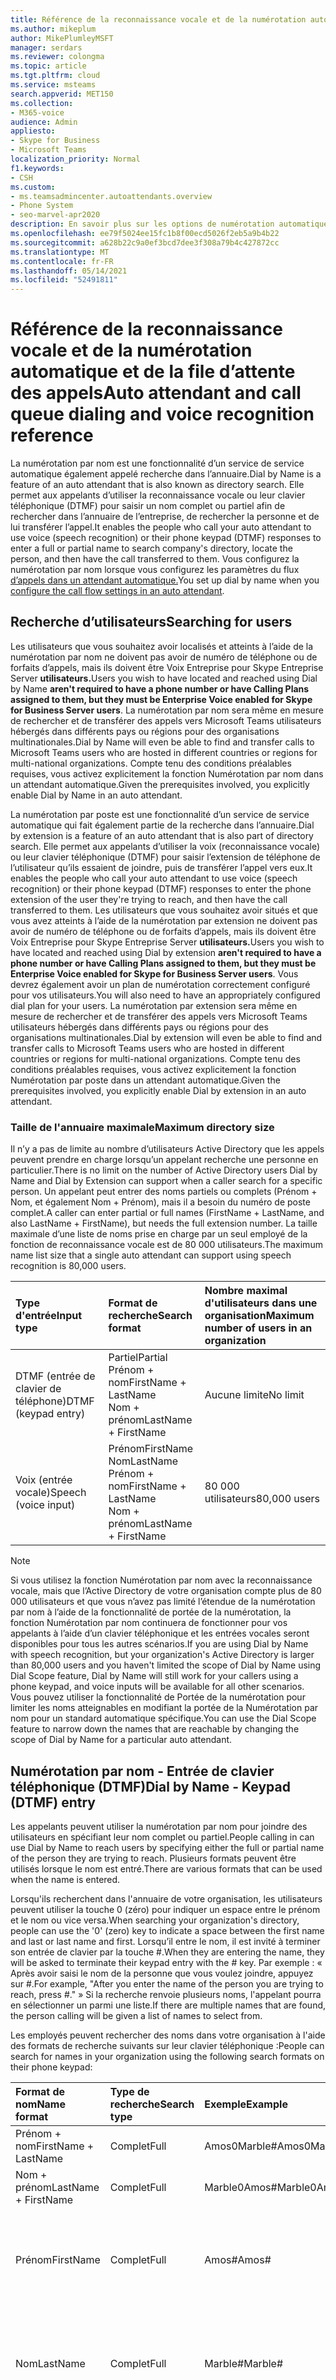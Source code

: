 ```yaml
---
title: Référence de la reconnaissance vocale et de la numérotation automatique et de la file d’attente des appels
ms.author: mikeplum
author: MikePlumleyMSFT
manager: serdars
ms.reviewer: colongma
ms.topic: article
ms.tgt.pltfrm: cloud
ms.service: msteams
search.appverid: MET150
ms.collection:
- M365-voice
audience: Admin
appliesto:
- Skype for Business
- Microsoft Teams
localization_priority: Normal
f1.keywords:
- CSH
ms.custom:
- ms.teamsadmincenter.autoattendants.overview
- Phone System
- seo-marvel-apr2020
description: En savoir plus sur les options de numérotation automatique et de reconnaissance vocale de la file d’attente dans Teams.
ms.openlocfilehash: ee79f5024ee15fc1b8f00ecd5026f2eb5a9b4b22
ms.sourcegitcommit: a628b22c9a0ef3bcd7dee3f308a79b4c427872cc
ms.translationtype: MT
ms.contentlocale: fr-FR
ms.lasthandoff: 05/14/2021
ms.locfileid: "52491811"
---
```

# <a name="auto-attendant-and-call-queue-dialing-and-voice-recognition-reference"></a><span data-ttu-id="6a67e-103">Référence de la reconnaissance vocale et de la numérotation automatique et de la file d’attente des appels</span><span class="sxs-lookup"><span data-stu-id="6a67e-103">Auto attendant and call queue dialing and voice recognition reference</span></span>

<span data-ttu-id="6a67e-104">La numérotation par nom est une fonctionnalité d’un service de service automatique également appelé recherche dans l’annuaire.</span><span class="sxs-lookup"><span data-stu-id="6a67e-104">Dial by Name is a feature of an auto attendant that is also known as directory search.</span></span> <span data-ttu-id="6a67e-105">Elle permet aux appelants d’utiliser la reconnaissance vocale ou leur clavier téléphonique (DTMF) pour saisir un nom complet ou partiel afin de rechercher dans l’annuaire de l’entreprise, de rechercher la personne et de lui transférer l’appel.</span><span class="sxs-lookup"><span data-stu-id="6a67e-105">It enables the people who call your auto attendant to use voice (speech recognition) or their phone keypad (DTMF) responses to enter a full or partial name to search company's directory, locate the person, and then have the call transferred to them.</span></span> <span data-ttu-id="6a67e-106">Vous configurez la numérotation par nom lorsque vous configurez les paramètres du flux [d’appels dans un attendant automatique.](create-a-phone-system-auto-attendant.md#call-flow)</span><span class="sxs-lookup"><span data-stu-id="6a67e-106">You set up dial by name when you [configure the call flow settings in an auto attendant](create-a-phone-system-auto-attendant.md#call-flow).</span></span>

## <a name="searching-for-users"></a><span data-ttu-id="6a67e-107">Recherche d’utilisateurs</span><span class="sxs-lookup"><span data-stu-id="6a67e-107">Searching for users</span></span>

<span data-ttu-id="6a67e-108">Les utilisateurs que vous souhaitez avoir localisés et atteints à l’aide de la numérotation par nom ne doivent pas avoir de numéro de téléphone ou de forfaits d’appels, mais ils doivent être Voix Entreprise pour Skype Entreprise Server **utilisateurs.**</span><span class="sxs-lookup"><span data-stu-id="6a67e-108">Users you wish to have located and reached using Dial by Name **aren't required to have a phone number or have Calling Plans assigned to them, but they must be Enterprise Voice enabled for Skype for Business Server users**.</span></span> <span data-ttu-id="6a67e-109">La numérotation par nom sera même en mesure de rechercher et de transférer des appels vers Microsoft Teams utilisateurs hébergés dans différents pays ou régions pour des organisations multinationales.</span><span class="sxs-lookup"><span data-stu-id="6a67e-109">Dial by Name will even be able to find and transfer calls to Microsoft Teams users who are hosted in different countries or regions for multi-national organizations.</span></span> <span data-ttu-id="6a67e-110">Compte tenu des conditions préalables requises, vous activez explicitement la fonction Numérotation par nom dans un attendant automatique.</span><span class="sxs-lookup"><span data-stu-id="6a67e-110">Given the prerequisites involved, you explicitly enable Dial by Name in an auto attendant.</span></span>

<span data-ttu-id="6a67e-111">La numérotation par poste est une fonctionnalité d’un service de service automatique qui fait également partie de la recherche dans l’annuaire.</span><span class="sxs-lookup"><span data-stu-id="6a67e-111">Dial by extension is a feature of an auto attendant that is also part of directory search.</span></span> <span data-ttu-id="6a67e-112">Elle permet aux appelants d’utiliser la voix (reconnaissance vocale) ou leur clavier téléphonique (DTMF) pour saisir l’extension de téléphone de l’utilisateur qu’ils essaient de joindre, puis de transférer l’appel vers eux.</span><span class="sxs-lookup"><span data-stu-id="6a67e-112">It enables the people who call your auto attendant to use voice (speech recognition) or their phone keypad (DTMF) responses to enter the phone extension of the user they're trying to reach, and then have the call transferred to them.</span></span> <span data-ttu-id="6a67e-113">Les utilisateurs que vous souhaitez avoir situés et que vous avez atteints à l’aide de la numérotation par extension ne doivent pas avoir de numéro de téléphone ou de forfaits d’appels, mais ils doivent être Voix Entreprise pour Skype Entreprise Server **utilisateurs.**</span><span class="sxs-lookup"><span data-stu-id="6a67e-113">Users you wish to have located and reached using Dial by extension  **aren't required to have a phone number or have Calling Plans assigned to them, but they must be Enterprise Voice enabled for Skype for Business Server users**.</span></span> <span data-ttu-id="6a67e-114">Vous devrez également avoir un plan de numérotation correctement configuré pour vos utilisateurs.</span><span class="sxs-lookup"><span data-stu-id="6a67e-114">You will also need to have an appropriately configured dial plan for your users.</span></span> <span data-ttu-id="6a67e-115">La numérotation par extension sera même en mesure de rechercher et de transférer des appels vers Microsoft Teams utilisateurs hébergés dans différents pays ou régions pour des organisations multinationales.</span><span class="sxs-lookup"><span data-stu-id="6a67e-115">Dial by extension  will even be able to find and transfer calls to Microsoft Teams users who are hosted in different countries or regions for multi-national organizations.</span></span> <span data-ttu-id="6a67e-116">Compte tenu des conditions préalables requises, vous activez explicitement la fonction Numérotation par poste dans un attendant automatique.</span><span class="sxs-lookup"><span data-stu-id="6a67e-116">Given the prerequisites involved, you explicitly enable Dial by extension in an auto attendant.</span></span>

### <a name="maximum-directory-size"></a><span data-ttu-id="6a67e-117">Taille de l'annuaire maximale</span><span class="sxs-lookup"><span data-stu-id="6a67e-117">Maximum directory size</span></span>

<span data-ttu-id="6a67e-118">Il n’y a pas de limite au nombre d’utilisateurs Active Directory que les appels peuvent prendre en charge lorsqu’un appelant recherche une personne en particulier.</span><span class="sxs-lookup"><span data-stu-id="6a67e-118">There is no limit on the number of Active Directory users  Dial by Name and Dial by Extension can support when a caller search for a specific person.</span></span> <span data-ttu-id="6a67e-119">Un appelant peut entrer des noms partiels ou complets (Prénom + Nom, et également Nom + Prénom), mais il a besoin du numéro de poste complet.</span><span class="sxs-lookup"><span data-stu-id="6a67e-119">A caller can enter partial or full names (FirstName + LastName, and also LastName + FirstName), but needs the full extension number.</span></span> <span data-ttu-id="6a67e-120">La taille maximale d’une liste de noms prise en charge par un seul employé de la fonction de reconnaissance vocale est de 80 000 utilisateurs.</span><span class="sxs-lookup"><span data-stu-id="6a67e-120">The maximum name list size that a single auto attendant can support using speech recognition is 80,000 users.</span></span>
  
|<span data-ttu-id="6a67e-121">Type d'entrée</span><span class="sxs-lookup"><span data-stu-id="6a67e-121">Input type</span></span>|<span data-ttu-id="6a67e-122">Format de recherche</span><span class="sxs-lookup"><span data-stu-id="6a67e-122">Search format</span></span>|<span data-ttu-id="6a67e-123">Nombre maximal d'utilisateurs dans une organisation</span><span class="sxs-lookup"><span data-stu-id="6a67e-123">Maximum number of users in an organization</span></span>|
|:-----|:-----|:-----|
|<span data-ttu-id="6a67e-124">DTMF (entrée de clavier de téléphone)</span><span class="sxs-lookup"><span data-stu-id="6a67e-124">DTMF (keypad entry)</span></span> |<span data-ttu-id="6a67e-125">Partiel</span><span class="sxs-lookup"><span data-stu-id="6a67e-125">Partial</span></span>  <br/> <span data-ttu-id="6a67e-126">Prénom + nom</span><span class="sxs-lookup"><span data-stu-id="6a67e-126">FirstName + LastName</span></span>  <br/> <span data-ttu-id="6a67e-127">Nom + prénom</span><span class="sxs-lookup"><span data-stu-id="6a67e-127">LastName + FirstName</span></span> |<span data-ttu-id="6a67e-128">Aucune limite</span><span class="sxs-lookup"><span data-stu-id="6a67e-128">No limit</span></span>  |
|<span data-ttu-id="6a67e-129">Voix (entrée vocale)</span><span class="sxs-lookup"><span data-stu-id="6a67e-129">Speech (voice input)</span></span> |<span data-ttu-id="6a67e-130">Prénom</span><span class="sxs-lookup"><span data-stu-id="6a67e-130">FirstName</span></span>  <br/> <span data-ttu-id="6a67e-131">Nom</span><span class="sxs-lookup"><span data-stu-id="6a67e-131">LastName</span></span>  <br/> <span data-ttu-id="6a67e-132">Prénom + nom</span><span class="sxs-lookup"><span data-stu-id="6a67e-132">FirstName + LastName</span></span>  <br/> <span data-ttu-id="6a67e-133">Nom + prénom</span><span class="sxs-lookup"><span data-stu-id="6a67e-133">LastName + FirstName</span></span>  | <span data-ttu-id="6a67e-134">80 000 utilisateurs</span><span class="sxs-lookup"><span data-stu-id="6a67e-134">80,000 users</span></span> |

> [!NOTE]
> <span data-ttu-id="6a67e-135">Si vous utilisez la fonction Numérotation par nom avec la reconnaissance vocale, mais que l’Active Directory de votre organisation compte plus de 80 000 utilisateurs et que vous n’avez pas limité l’étendue de la numérotation par nom à l’aide de la fonctionnalité de portée de la numérotation, la fonction Numérotation par nom continuera de fonctionner pour vos appelants à l’aide d’un clavier téléphonique et les entrées vocales seront disponibles pour tous les autres scénarios.</span><span class="sxs-lookup"><span data-stu-id="6a67e-135">If you are using Dial by Name with speech recognition, but your organization's Active Directory is larger than 80,000 users and you haven't limited the scope of Dial by Name using Dial Scope feature, Dial by Name will still work for your callers using a phone keypad, and voice inputs will be available for all other scenarios.</span></span> <span data-ttu-id="6a67e-136">Vous pouvez utiliser la fonctionnalité de Portée de la numérotation pour limiter les noms atteignables en modifiant la portée de la Numérotation par nom pour un standard automatique spécifique.</span><span class="sxs-lookup"><span data-stu-id="6a67e-136">You can use the Dial Scope feature to narrow down the names that are reachable by changing the scope of Dial by Name for a particular auto attendant.</span></span>
  
## <a name="dial-by-name---keypad-dtmf-entry"></a><span data-ttu-id="6a67e-137">Numérotation par nom - Entrée de clavier téléphonique (DTMF)</span><span class="sxs-lookup"><span data-stu-id="6a67e-137">Dial by Name - Keypad (DTMF) entry</span></span>
<span data-ttu-id="6a67e-138">Les appelants peuvent utiliser la numérotation par nom pour joindre des utilisateurs en spécifiant leur nom complet ou partiel.</span><span class="sxs-lookup"><span data-stu-id="6a67e-138">People calling in can use Dial by Name to reach users by specifying either the full or partial name of the person they are trying to reach.</span></span> <span data-ttu-id="6a67e-139">Plusieurs formats peuvent être utilisés lorsque le nom est entré.</span><span class="sxs-lookup"><span data-stu-id="6a67e-139">There are various formats that can be used when the name is entered.</span></span>

<span data-ttu-id="6a67e-140">Lorsqu'ils recherchent dans l'annuaire de votre organisation, les utilisateurs peuvent utiliser la touche 0 (zéro) pour indiquer un espace entre le prénom et le nom ou vice versa.</span><span class="sxs-lookup"><span data-stu-id="6a67e-140">When searching your organization's directory, people can use the '0' (zero) key to indicate a space between the first name and last or last name and first.</span></span> <span data-ttu-id="6a67e-141">Lorsqu’il entre le nom, il est invité à terminer son entrée de clavier par la touche #.</span><span class="sxs-lookup"><span data-stu-id="6a67e-141">When they are entering the name, they will be asked to terminate their keypad entry with the # key.</span></span> <span data-ttu-id="6a67e-142">Par exemple : « Après avoir saisi le nom de la personne que vous voulez joindre, appuyez sur #.</span><span class="sxs-lookup"><span data-stu-id="6a67e-142">For example, "After you enter the name of the person you are trying to reach, press #."</span></span> <span data-ttu-id="6a67e-143">» Si la recherche renvoie plusieurs noms, l'appelant pourra en sélectionner un parmi une liste.</span><span class="sxs-lookup"><span data-stu-id="6a67e-143">If there are multiple names that are found, the person calling will be given a list of names to select from.</span></span>
  
<span data-ttu-id="6a67e-144">Les employés peuvent rechercher des noms dans votre organisation à l'aide des formats de recherche suivants sur leur clavier téléphonique :</span><span class="sxs-lookup"><span data-stu-id="6a67e-144">People can search for names in your organization using the following search formats on their phone keypad:</span></span>
  
|<span data-ttu-id="6a67e-145">Format de nom</span><span class="sxs-lookup"><span data-stu-id="6a67e-145">Name format</span></span>|<span data-ttu-id="6a67e-146">Type de recherche</span><span class="sxs-lookup"><span data-stu-id="6a67e-146">Search type</span></span>|<span data-ttu-id="6a67e-147">Exemple</span><span class="sxs-lookup"><span data-stu-id="6a67e-147">Example</span></span>|<span data-ttu-id="6a67e-148">Résultat de recherche</span><span class="sxs-lookup"><span data-stu-id="6a67e-148">Search result</span></span>|
|:-----|:-----|:-----|:-----|
|<span data-ttu-id="6a67e-149">Prénom + nom</span><span class="sxs-lookup"><span data-stu-id="6a67e-149">FirstName + LastName</span></span> |<span data-ttu-id="6a67e-150">Complet</span><span class="sxs-lookup"><span data-stu-id="6a67e-150">Full</span></span>  |<span data-ttu-id="6a67e-151">Amos0Marble#</span><span class="sxs-lookup"><span data-stu-id="6a67e-151">Amos0Marble#</span></span> |<span data-ttu-id="6a67e-152">Amos Marble</span><span class="sxs-lookup"><span data-stu-id="6a67e-152">Amos Marble</span></span> |
|<span data-ttu-id="6a67e-153">Nom + prénom</span><span class="sxs-lookup"><span data-stu-id="6a67e-153">LastName + FirstName</span></span> |<span data-ttu-id="6a67e-154">Complet</span><span class="sxs-lookup"><span data-stu-id="6a67e-154">Full</span></span> |<span data-ttu-id="6a67e-155">Marble0Amos#</span><span class="sxs-lookup"><span data-stu-id="6a67e-155">Marble0Amos#</span></span>  |<span data-ttu-id="6a67e-156">Amos Marble</span><span class="sxs-lookup"><span data-stu-id="6a67e-156">Amos Marble</span></span> |
|<span data-ttu-id="6a67e-157">Prénom</span><span class="sxs-lookup"><span data-stu-id="6a67e-157">FirstName</span></span>  |<span data-ttu-id="6a67e-158">Complet</span><span class="sxs-lookup"><span data-stu-id="6a67e-158">Full</span></span>   |<span data-ttu-id="6a67e-159">Amos#</span><span class="sxs-lookup"><span data-stu-id="6a67e-159">Amos#</span></span>   |<span data-ttu-id="6a67e-160">Appuyez sur 1 pour Amos Marble</span><span class="sxs-lookup"><span data-stu-id="6a67e-160">Press 1 for Amos Marble</span></span>  <br/> <span data-ttu-id="6a67e-161">Appuyez sur 2 pour Amos Marcus</span><span class="sxs-lookup"><span data-stu-id="6a67e-161">Press 2 for Amos Marcus</span></span> |
|<span data-ttu-id="6a67e-162">Nom</span><span class="sxs-lookup"><span data-stu-id="6a67e-162">LastName</span></span> |<span data-ttu-id="6a67e-163">Complet</span><span class="sxs-lookup"><span data-stu-id="6a67e-163">Full</span></span> |<span data-ttu-id="6a67e-164">Marble#</span><span class="sxs-lookup"><span data-stu-id="6a67e-164">Marble#</span></span>  |<span data-ttu-id="6a67e-165">Appuyez sur 1 pour Amos Marble</span><span class="sxs-lookup"><span data-stu-id="6a67e-165">Press 1 for Amos Marble</span></span>  <br/> <span data-ttu-id="6a67e-166">Appuyez sur 2 pour Mary Marble</span><span class="sxs-lookup"><span data-stu-id="6a67e-166">Press 2 for Mary Marble</span></span> |
|<span data-ttu-id="6a67e-167">Prénom ou nom</span><span class="sxs-lookup"><span data-stu-id="6a67e-167">FirstName or LastName</span></span> |<span data-ttu-id="6a67e-168">Partiel</span><span class="sxs-lookup"><span data-stu-id="6a67e-168">Partial</span></span> |<span data-ttu-id="6a67e-169">Mar#</span><span class="sxs-lookup"><span data-stu-id="6a67e-169">Mar#</span></span> |<span data-ttu-id="6a67e-170">Appuyez sur 1 pour Mary Marble</span><span class="sxs-lookup"><span data-stu-id="6a67e-170">Press 1 for Mary Marble</span></span>  <br/> <span data-ttu-id="6a67e-171">Appuyez sur 2 pour Mary Jones</span><span class="sxs-lookup"><span data-stu-id="6a67e-171">Press 2 for Mary Jones</span></span>  <br/> <span data-ttu-id="6a67e-172">Appuyez sur 3 pour Amos Marcus</span><span class="sxs-lookup"><span data-stu-id="6a67e-172">Press 3 for Amos Marcus</span></span> |
|<span data-ttu-id="6a67e-173">Prénom + nom</span><span class="sxs-lookup"><span data-stu-id="6a67e-173">FirsName + LastName</span></span> |<span data-ttu-id="6a67e-174">Partiel</span><span class="sxs-lookup"><span data-stu-id="6a67e-174">Partial</span></span> |<span data-ttu-id="6a67e-175">Amos0Mar #</span><span class="sxs-lookup"><span data-stu-id="6a67e-175">Amos0Mar#</span></span> |<span data-ttu-id="6a67e-176">Appuyez sur 1 pour Amos Marble</span><span class="sxs-lookup"><span data-stu-id="6a67e-176">Press 1 for Amos Marble</span></span>  <br/> <span data-ttu-id="6a67e-177">Appuyez sur 2 pour Amos Marcus</span><span class="sxs-lookup"><span data-stu-id="6a67e-177">Press 2 for Amos Marcus</span></span> |
|<span data-ttu-id="6a67e-178">Nom + prénom</span><span class="sxs-lookup"><span data-stu-id="6a67e-178">LastName + FirstName</span></span> |<span data-ttu-id="6a67e-179">Partiel</span><span class="sxs-lookup"><span data-stu-id="6a67e-179">Partial</span></span> |<span data-ttu-id="6a67e-180">Mar0Am#</span><span class="sxs-lookup"><span data-stu-id="6a67e-180">Mar0Am#</span></span> |<span data-ttu-id="6a67e-181">Appuyez sur 1 pour Amos Marble</span><span class="sxs-lookup"><span data-stu-id="6a67e-181">Press 1 for Amos Marble</span></span>  <br/> <span data-ttu-id="6a67e-182">Appuyez sur 2 pour Amos Marcus</span><span class="sxs-lookup"><span data-stu-id="6a67e-182">Press 2 for Amos Marcus</span></span> |

<span data-ttu-id="6a67e-183">Plusieurs caractères spéciaux sont utilisés pour rechercher des personnes à l'aide d'un clavier téléphonique.</span><span class="sxs-lookup"><span data-stu-id="6a67e-183">There are several special characters that are used when searching for people using a phone keypad.</span></span> <span data-ttu-id="6a67e-184">Par exemple, la personne sera invitée à utiliser la touche di clés (#), tandis que la touche zéro (0) est utilisée pour l’espace entre les noms.</span><span class="sxs-lookup"><span data-stu-id="6a67e-184">For example, the person will be asked to use the pound key (#), while the zero (0) key is used for a space between names.</span></span> <span data-ttu-id="6a67e-185">Appuyer sur la touche étoile (\*) permet de répéter la liste des correspondances de noms.</span><span class="sxs-lookup"><span data-stu-id="6a67e-185">Pressing the star key (\*) will repeat the list of matching names to the person.</span></span>
  
|<span data-ttu-id="6a67e-186">Caractère spécial du clavier téléphonique</span><span class="sxs-lookup"><span data-stu-id="6a67e-186">Special phone keypad character</span></span>|<span data-ttu-id="6a67e-187">Signification</span><span class="sxs-lookup"><span data-stu-id="6a67e-187">What it means</span></span>|
|:-----|:-----|
|#   |<span data-ttu-id="6a67e-188">Caractère de fin de saisie d'un nom</span><span class="sxs-lookup"><span data-stu-id="6a67e-188">End character when entering a name.</span></span> |
|<span data-ttu-id="6a67e-189">0</span><span class="sxs-lookup"><span data-stu-id="6a67e-189">0</span></span>   |<span data-ttu-id="6a67e-190">Espace entre les noms</span><span class="sxs-lookup"><span data-stu-id="6a67e-190">Space between names.</span></span> |
|*    |<span data-ttu-id="6a67e-191">Répétition de la liste de correspondances de noms</span><span class="sxs-lookup"><span data-stu-id="6a67e-191">Repeat the list of matching names.</span></span> |

### <a name="dial-by-name---name-recognition-with-speech"></a><span data-ttu-id="6a67e-192">Numérotation par nom - Reconnaissance vocale de nom</span><span class="sxs-lookup"><span data-stu-id="6a67e-192">Dial by Name - Name recognition with speech</span></span>

<span data-ttu-id="6a67e-193">Les employés peuvent rechercher d’autres personnes dans leur organisation à l’grâce à leur voix (reconnaissance vocale).</span><span class="sxs-lookup"><span data-stu-id="6a67e-193">People can search for others in their organization with their voice (speech recognition).</span></span> <span data-ttu-id="6a67e-194">Ils peuvent également joindre n’importe qui dans Active Directory en leur att dit leur nom complet ou partiel.</span><span class="sxs-lookup"><span data-stu-id="6a67e-194">They can also reach anyone in  Active Directory by saying the full or partial name of the person they are trying to locate.</span></span> <span data-ttu-id="6a67e-195">Les entrées vocales peuvent reconnaître les noms dans différents formats, notamment Prénom, Nom, Prénom + Nom, ou Nom + Prénom.</span><span class="sxs-lookup"><span data-stu-id="6a67e-195">Using voice inputs can recognize names in various formats, including FirstName, LastName, FirstName + LastName, or LastName + FirstName.</span></span>
  
<span data-ttu-id="6a67e-196">Vous pouvez activer la reconnaissance vocale pour un attendant automatique, mais l’entrée de clavier téléphonique (DTMF) n’est pas désactivée.</span><span class="sxs-lookup"><span data-stu-id="6a67e-196">You can enable speech recognition for an auto attendant, but phone keypad entry (DTMF) isn't disabled.</span></span> <span data-ttu-id="6a67e-197">Téléphone entrée de clavier automatique peut être utilisée à tout moment, même si la reconnaissance vocale est activée sur le attendant automatique.</span><span class="sxs-lookup"><span data-stu-id="6a67e-197">Phone keypad entry can be used at any time even if speech recognition is enabled on the auto attendant.</span></span>
  
<span data-ttu-id="6a67e-198">Comme pour l’entrée de clavier téléphonique, si plusieurs noms sont trouvés, l’appelant entend une liste de noms parmi qui vous sont demandés.</span><span class="sxs-lookup"><span data-stu-id="6a67e-198">As with phone keypad entry, if multiple names are found, the person calling hears a list of names to select from.</span></span>
  
<span data-ttu-id="6a67e-199">Les appelants peuvent dire les noms dans les formats suivants :</span><span class="sxs-lookup"><span data-stu-id="6a67e-199">Callers can say names in the following formats:</span></span>
  
|<span data-ttu-id="6a67e-200">Nom avec reconnaissance vocale</span><span class="sxs-lookup"><span data-stu-id="6a67e-200">Name with speech</span></span>|<span data-ttu-id="6a67e-201">Type de recherche</span><span class="sxs-lookup"><span data-stu-id="6a67e-201">Search type</span></span>|<span data-ttu-id="6a67e-202">Exemple</span><span class="sxs-lookup"><span data-stu-id="6a67e-202">Example</span></span>|<span data-ttu-id="6a67e-203">Résultat de recherche</span><span class="sxs-lookup"><span data-stu-id="6a67e-203">Search result</span></span>|
|:-----|:-----|:-----|:-----|
|<span data-ttu-id="6a67e-204">Prénom + nom</span><span class="sxs-lookup"><span data-stu-id="6a67e-204">FirstName + LastName</span></span> |<span data-ttu-id="6a67e-205">Complet</span><span class="sxs-lookup"><span data-stu-id="6a67e-205">Full</span></span> |<span data-ttu-id="6a67e-206">Amos Marble</span><span class="sxs-lookup"><span data-stu-id="6a67e-206">Amos Marble</span></span> |<span data-ttu-id="6a67e-207">Amos Marble</span><span class="sxs-lookup"><span data-stu-id="6a67e-207">Amos Marble</span></span> |
|<span data-ttu-id="6a67e-208">Nom + prénom</span><span class="sxs-lookup"><span data-stu-id="6a67e-208">LastName + FirstName</span></span> |<span data-ttu-id="6a67e-209">Complet</span><span class="sxs-lookup"><span data-stu-id="6a67e-209">Full</span></span>  |<span data-ttu-id="6a67e-210">Marble Amos</span><span class="sxs-lookup"><span data-stu-id="6a67e-210">Marble Amos</span></span> |<span data-ttu-id="6a67e-211">Amos Marble</span><span class="sxs-lookup"><span data-stu-id="6a67e-211">Amos Marble</span></span> |
|<span data-ttu-id="6a67e-212">Prénom</span><span class="sxs-lookup"><span data-stu-id="6a67e-212">FirstName</span></span> |<span data-ttu-id="6a67e-213">Complet</span><span class="sxs-lookup"><span data-stu-id="6a67e-213">Full</span></span> |<span data-ttu-id="6a67e-214">Amos</span><span class="sxs-lookup"><span data-stu-id="6a67e-214">Amos</span></span> |<span data-ttu-id="6a67e-215">Appuyez sur 1 ou dites 1 pour Amos Marble</span><span class="sxs-lookup"><span data-stu-id="6a67e-215">Press or say 1 for Amos Marble</span></span>  <br/> <span data-ttu-id="6a67e-216">Appuyez sur 2 ou dites 1 pour Amos Jones</span><span class="sxs-lookup"><span data-stu-id="6a67e-216">Press or say 2 for Amos Jones</span></span> |
|<span data-ttu-id="6a67e-217">Nom</span><span class="sxs-lookup"><span data-stu-id="6a67e-217">LastName</span></span> |<span data-ttu-id="6a67e-218">Complet</span><span class="sxs-lookup"><span data-stu-id="6a67e-218">Full</span></span> |<span data-ttu-id="6a67e-219">Marble</span><span class="sxs-lookup"><span data-stu-id="6a67e-219">Marble</span></span> |<span data-ttu-id="6a67e-220">Appuyez sur 1 ou dites 1 pour Amos Marble</span><span class="sxs-lookup"><span data-stu-id="6a67e-220">Press or say 1 for Amos Marble</span></span>  <br/> <span data-ttu-id="6a67e-221">Appuyez sur 2 ou dites 1 pour Ben Marble</span><span class="sxs-lookup"><span data-stu-id="6a67e-221">Press or say 2 for Ben Marble</span></span> |
|<span data-ttu-id="6a67e-222">Prénom ou nom</span><span class="sxs-lookup"><span data-stu-id="6a67e-222">FirstName or LastName</span></span> |<span data-ttu-id="6a67e-223">Partiel</span><span class="sxs-lookup"><span data-stu-id="6a67e-223">Partial</span></span> |<span data-ttu-id="6a67e-224">Mars</span><span class="sxs-lookup"><span data-stu-id="6a67e-224">Mar</span></span> |<span data-ttu-id="6a67e-225">Appuyez sur 1 ou dites 1 pour Mary Marble</span><span class="sxs-lookup"><span data-stu-id="6a67e-225">Press or say 1 for Mary Marble</span></span>  <br/> <span data-ttu-id="6a67e-226">Appuyez sur 2 ou dites 1 pour Mary Jones</span><span class="sxs-lookup"><span data-stu-id="6a67e-226">Press or say 2 for Mary Jones</span></span>  <br/> <span data-ttu-id="6a67e-227">Appuyez sur 3 ou dites 3 pour AmosMos (Qu’est-ce que vous dites ) ?</span><span class="sxs-lookup"><span data-stu-id="6a67e-227">Press or say 3 for Amos Marcus</span></span> |
|<span data-ttu-id="6a67e-228">Prénom + nom</span><span class="sxs-lookup"><span data-stu-id="6a67e-228">FirsName + LastName</span></span> |<span data-ttu-id="6a67e-229">Partiel</span><span class="sxs-lookup"><span data-stu-id="6a67e-229">Partial</span></span> |<span data-ttu-id="6a67e-230">Amos Mar</span><span class="sxs-lookup"><span data-stu-id="6a67e-230">Amos Mar</span></span> |<span data-ttu-id="6a67e-231">Appuyez sur 1 ou dites 1 pour Amos Marble</span><span class="sxs-lookup"><span data-stu-id="6a67e-231">Press or say 1 for Amos Marble</span></span>  <br/> <span data-ttu-id="6a67e-232">Appuyez sur 2 ou dites 1 pour AmosEz</span><span class="sxs-lookup"><span data-stu-id="6a67e-232">Press or say 2 for Amos Marcus</span></span> |


> [!NOTE]
> <span data-ttu-id="6a67e-233">Jusqu’à 36 heures peuvent être nécessaire pour que le nom d’un nouvel utilisateur soit répertorié dans l’annuaire pour la numérotation par nom avec une reconnaissance vocale en raison d’un décalage de réplication Active Directory.</span><span class="sxs-lookup"><span data-stu-id="6a67e-233">It might take up to 36 hours for a new user to have their name listed in the directory for Dial by Name with speech recognition due to Active Directory replication lag.</span></span>
  
## <a name="language-support"></a><span data-ttu-id="6a67e-234">Prise en charge des langues</span><span class="sxs-lookup"><span data-stu-id="6a67e-234">Language support</span></span>

<span data-ttu-id="6a67e-235">La prise en charge linguistique de la reconnaissance vocale et de la reconnaissance vocale est disponible dans ces [langues.](create-a-phone-system-auto-attendant-languages.md)</span><span class="sxs-lookup"><span data-stu-id="6a67e-235">Language support for text-to-speech and speech recognition is available in these [supported languages](create-a-phone-system-auto-attendant-languages.md).</span></span>

<span data-ttu-id="6a67e-236">Les commandes vocales suivantes sont disponibles pour la reconnaissance vocale :</span><span class="sxs-lookup"><span data-stu-id="6a67e-236">The following voice commands are available for speech recognition:</span></span> 
  
|<span data-ttu-id="6a67e-237">Commande vocale</span><span class="sxs-lookup"><span data-stu-id="6a67e-237">Voice command</span></span>| <span data-ttu-id="6a67e-238">Correspond à</span><span class="sxs-lookup"><span data-stu-id="6a67e-238">Corresponds to</span></span> |
|:-----|:-----|
|<span data-ttu-id="6a67e-239">Oui</span><span class="sxs-lookup"><span data-stu-id="6a67e-239">Yes</span></span> | <span data-ttu-id="6a67e-240">Appuyez sur 1 pour appuyer sur Oui.</span><span class="sxs-lookup"><span data-stu-id="6a67e-240">Press 1 for Yes.</span></span> |
|<span data-ttu-id="6a67e-241">Non</span><span class="sxs-lookup"><span data-stu-id="6a67e-241">No</span></span> | <span data-ttu-id="6a67e-242">Appuyez sur 2 pour non.</span><span class="sxs-lookup"><span data-stu-id="6a67e-242">Press 2 for No.</span></span> |
|<span data-ttu-id="6a67e-243">Répéter</span><span class="sxs-lookup"><span data-stu-id="6a67e-243">Repeat</span></span> |<span data-ttu-id="6a67e-244">Répète la liste des options.</span><span class="sxs-lookup"><span data-stu-id="6a67e-244">Repeats the list of options.</span></span> <span data-ttu-id="6a67e-245">Appuyez sur \* sur le pavé numérique pour répéter la liste des options.</span><span class="sxs-lookup"><span data-stu-id="6a67e-245">Press \* on the keypad to repeat the list of options.</span></span> |
|<span data-ttu-id="6a67e-246">Opérateur</span><span class="sxs-lookup"><span data-stu-id="6a67e-246">Operator</span></span> | <span data-ttu-id="6a67e-247">Appuyez sur 0 pour « Opérateur »</span><span class="sxs-lookup"><span data-stu-id="6a67e-247">Press 0 for "Operator"</span></span> |
|<span data-ttu-id="6a67e-248">Menu principal</span><span class="sxs-lookup"><span data-stu-id="6a67e-248">Main Menu</span></span>  |<span data-ttu-id="6a67e-249">Dirige l'appelant vers le menu principal du standard automatique.</span><span class="sxs-lookup"><span data-stu-id="6a67e-249">Brings the caller to the main menu of the auto attendant.</span></span> |
|<span data-ttu-id="6a67e-250">Zéro</span><span class="sxs-lookup"><span data-stu-id="6a67e-250">Zero</span></span> | <span data-ttu-id="6a67e-251">Appuyez sur 0 (par défaut, identique à « Opérateur »).</span><span class="sxs-lookup"><span data-stu-id="6a67e-251">Press 0 (by default, same as "Operator").</span></span>|
|<span data-ttu-id="6a67e-252">Un</span><span class="sxs-lookup"><span data-stu-id="6a67e-252">One</span></span> | <span data-ttu-id="6a67e-253">Appuyez sur 1.</span><span class="sxs-lookup"><span data-stu-id="6a67e-253">Press 1.</span></span> |
|<span data-ttu-id="6a67e-254">Deux</span><span class="sxs-lookup"><span data-stu-id="6a67e-254">Two</span></span> | <span data-ttu-id="6a67e-255">Appuyez sur 2.</span><span class="sxs-lookup"><span data-stu-id="6a67e-255">Press 2.</span></span> |
|<span data-ttu-id="6a67e-256">Trois</span><span class="sxs-lookup"><span data-stu-id="6a67e-256">Three</span></span>| <span data-ttu-id="6a67e-257">Appuyez sur 3.</span><span class="sxs-lookup"><span data-stu-id="6a67e-257">Press 3.</span></span>|
|<span data-ttu-id="6a67e-258">Quatre</span><span class="sxs-lookup"><span data-stu-id="6a67e-258">Four</span></span> | <span data-ttu-id="6a67e-259">Appuyez sur 4.</span><span class="sxs-lookup"><span data-stu-id="6a67e-259">Press 4.</span></span> |
|<span data-ttu-id="6a67e-260">Cinq</span><span class="sxs-lookup"><span data-stu-id="6a67e-260">Five</span></span> | <span data-ttu-id="6a67e-261">Appuyez sur 5.</span><span class="sxs-lookup"><span data-stu-id="6a67e-261">Press 5.</span></span> |
|<span data-ttu-id="6a67e-262">Six</span><span class="sxs-lookup"><span data-stu-id="6a67e-262">Six</span></span>  | <span data-ttu-id="6a67e-263">Appuyez sur 6.</span><span class="sxs-lookup"><span data-stu-id="6a67e-263">Press 6.</span></span> |
|<span data-ttu-id="6a67e-264">Sept</span><span class="sxs-lookup"><span data-stu-id="6a67e-264">Seven</span></span> | <span data-ttu-id="6a67e-265">Appuyez sur 7.</span><span class="sxs-lookup"><span data-stu-id="6a67e-265">Press 7.</span></span>|
|<span data-ttu-id="6a67e-266">Huit</span><span class="sxs-lookup"><span data-stu-id="6a67e-266">Eight</span></span> |<span data-ttu-id="6a67e-267">Appuyez sur 8.</span><span class="sxs-lookup"><span data-stu-id="6a67e-267">Press 8.</span></span>|
|<span data-ttu-id="6a67e-268">Neuf</span><span class="sxs-lookup"><span data-stu-id="6a67e-268">Nine</span></span>  |<span data-ttu-id="6a67e-269">Appuyez sur 9.</span><span class="sxs-lookup"><span data-stu-id="6a67e-269">Press 9.</span></span>|

## <a name="related-topics"></a><span data-ttu-id="6a67e-270">Rubriques connexes</span><span class="sxs-lookup"><span data-stu-id="6a67e-270">Related topics</span></span>

[<span data-ttu-id="6a67e-271">Les avantages du système téléphonique</span><span class="sxs-lookup"><span data-stu-id="6a67e-271">Here's what you get with Phone System</span></span>](here-s-what-you-get-with-phone-system.md)

[<span data-ttu-id="6a67e-272">Obtenir des numéros de téléphone de service pour Skype Entreprise et Microsoft Teams</span><span class="sxs-lookup"><span data-stu-id="6a67e-272">Getting service phone numbers for Skype for Business and Microsoft Teams</span></span>](./getting-service-phone-numbers.md)

[<span data-ttu-id="6a67e-273">Disponibilité des forfaits d’appels et de l’audioconférence selon les régions et les pays</span><span class="sxs-lookup"><span data-stu-id="6a67e-273">Country and region availability for Audio Conferencing and Calling Plans</span></span>](country-and-region-availability-for-audio-conferencing-and-calling-plans/country-and-region-availability-for-audio-conferencing-and-calling-plans.md)
